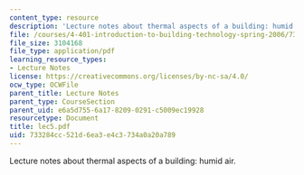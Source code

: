 ```yaml
---
content_type: resource
description: 'Lecture notes about thermal aspects of a building: humid air.'
file: /courses/4-401-introduction-to-building-technology-spring-2006/733284cc521d6ea3e4c3734a0a20a789_lec5.pdf
file_size: 3104168
file_type: application/pdf
learning_resource_types:
- Lecture Notes
license: https://creativecommons.org/licenses/by-nc-sa/4.0/
ocw_type: OCWFile
parent_title: Lecture Notes
parent_type: CourseSection
parent_uid: e6a5d755-6a17-8209-0291-c5009ec19928
resourcetype: Document
title: lec5.pdf
uid: 733284cc-521d-6ea3-e4c3-734a0a20a789
---
```

Lecture notes about thermal aspects of a building: humid air.